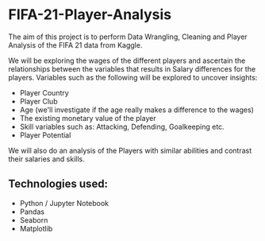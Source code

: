 # FIFA-21-Player-Analysis
The aim of this project is to perform Data Wrangling, Cleaning and Player Analysis of the FIFA 21 data from Kaggle.

We will be exploring the wages of the different players and ascertain the relationships between the variables that results in Salary differences for the players. Variables such as the following will be explored to uncover insights:
* Player Country
* Player Club
* Age (we'll investigate if the age really makes a difference to the wages)
* The existing monetary value of the player
* Skill variables such as: Attacking, Defending, Goalkeeping etc.
* Player Potential

We will also do an analysis of the Players with similar abilities and contrast their salaries and skills.

## Technologies used:
* Python / Jupyter Notebook
* Pandas
* Seaborn
* Matplotlib


